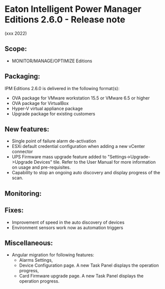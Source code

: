 # Eaton Intelligent Power Manager Editions 2.6.0 - Release note
(xxx 2022)

## Scope:
* MONITOR/MANAGE/OPTIMIZE Editions

## Packaging:
IPM Editions 2.6.0 is delivered in the following format(s):

* OVA package for VMware workstation 15.5 or VMware 6.5 or higher
* OVA package for VirtualBox
* Hyper-V virtual appliance package
* Upgrade package for existing customers

## New features:
* Single point of failure alarm de-activation
* ESXi default credential configuration when adding a new vCenter connector
* UPS Firmware mass upgrade feature added to "Settings->Upgrade->Upgrade Devices" tile.
Refer to the User Manual for more information on usage and pre-requisites.
* Capability to stop an ongoing auto discovery and display progress of the scan. 

## Monitoring:

## Fixes:
* Improvement of speed in the auto discovery of devices
* Environment sensors work now as automation triggers

## Miscellaneous:
* Angular migration for following features:
  - Alarms Settings,
  - Device Configuration page. A new Task Panel displays the operation progress,
  - Card Firmware upgrade page. A new Task Panel displays the operation progress.
